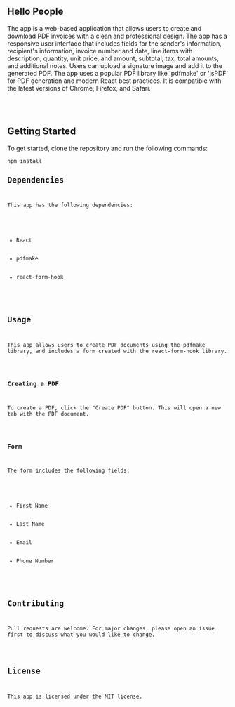 <h2>Hello People</h2>
<p>The app is a web-based application that allows users to create and download PDF invoices with a clean and professional design. The app has a responsive user interface that includes fields for the sender's information, recipient's information, invoice number and date, line items with description, quantity, unit price, and amount, subtotal, tax, total amounts, and additional notes. Users can upload a signature image and add it to the generated PDF. The app uses a popular PDF library like 'pdfmake' or 'jsPDF' for PDF generation and modern React best practices. It is compatible with the latest versions of Chrome, Firefox, and Safari.</p><br></br>
<h2>Getting Started</h2>
<p>To get started, clone the repository and run the following commands:</p>
<pre><code>npm install
<h2>Dependencies</h2>
<p>This app has the following dependencies:</p>
<ul>
	<li>React</li>
	<li>pdfmake</li>
	<li>react-form-hook</li>
</ul>

<h2>Usage</h2>
<p>This app allows users to create PDF documents using the pdfmake library, and includes a form created with the react-form-hook library.</p>

<h3>Creating a PDF</h3>
<p>To create a PDF, click the "Create PDF" button. This will open a new tab with the PDF document.</p>

<h3>Form</h3>
<p>The form includes the following fields:</p>
<ul>
	<li>First Name</li>
	<li>Last Name</li>
	<li>Email</li>
	<li>Phone Number</li>
</ul>

<h2>Contributing</h2>
<p>Pull requests are welcome. For major changes, please open an issue first to discuss what you would like to change.</p>

<h2>License</h2>
<p>This app is licensed under the MIT license.</p>
